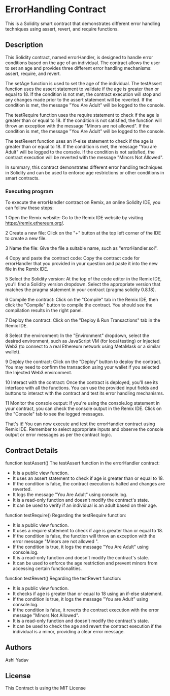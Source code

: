 # ErrorHandling Contract

This is a Solidity smart contract that demonstrates different error handling techniques using assert, revert, and require functions.

## Description

This Solidity contract, named errorHandler, is designed to handle error conditions based on the age of an individual. The contract allows the user to set an age and provides three different error handling mechanisms: assert, require, and revert.

The setAge function is used to set the age of the individual. The testAssert function uses the assert statement to validate if the age is greater than or equal to 18. If the condition is not met, the contract execution will stop and any changes made prior to the assert statement will be reverted. If the condition is met, the message "You Are Adult" will be logged to the console.

The testRequire function uses the require statement to check if the age is greater than or equal to 18. If the condition is not satisfied, the function will throw an exception with the message "Minors are not allowed". If the condition is met, the message "You Are Adult" will be logged to the console.

The testRevert function uses an if-else statement to check if the age is greater than or equal to 18. If the condition is met, the message "You are Adult" will be logged to the console. If the condition is not satisfied, the contract execution will be reverted with the message "Minors Not Allowed".

In summary, this contract demonstrates different error handling techniques in Solidity and can be used to enforce age restrictions or other conditions in smart contracts.

### Executing program

To execute the errorHandler contract on Remix, an online Solidity IDE, you can follow these steps:

1 Open the Remix website: Go to the Remix IDE website by visiting https://remix.ethereum.org/.

2 Create a new file: Click on the "+" button at the top left corner of the IDE to create a new file.

3 Name the file: Give the file a suitable name, such as "errorHandler.sol".

4 Copy and paste the contract code: Copy the contract code for errorHandler that you provided in your question and paste it into the new file in the Remix IDE.

5 Select the Solidity version: At the top of the code editor in the Remix IDE, you'll find a Solidity version dropdown. Select the appropriate version that matches the pragma statement in your contract (pragma solidity 0.8.18).

6 Compile the contract: Click on the "Compile" tab in the Remix IDE, then click the "Compile" button to compile the contract. You should see the compilation results in the right panel.

7 Deploy the contract: Click on the "Deploy & Run Transactions" tab in the Remix IDE.

8 Select the environment: In the "Environment" dropdown, select the desired environment, such as JavaScript VM (for local testing) or Injected Web3 (to connect to a real Ethereum network using MetaMask or a similar wallet).

9 Deploy the contract: Click on the "Deploy" button to deploy the contract. You may need to confirm the transaction using your wallet if you selected the Injected Web3 environment.

10 Interact with the contract: Once the contract is deployed, you'll see its interface with all the functions. You can use the provided input fields and buttons to interact with the contract and test its error handling mechanisms.

11 Monitor the console output: If you're using the console.log statement in your contract, you can check the console output in the Remix IDE. Click on the "Console" tab to see the logged messages.

That's it! You can now execute and test the errorHandler contract using Remix IDE. Remember to select appropriate inputs and observe the console output or error messages as per the contract logic.

## Contract Details

function testAssert()
The testAssert function in the errorHandler contract:

* It is a public view function.
* It uses an assert statement to check if age is greater than or equal to 18.
* If the condition is false, the contract execution is halted and changes are reverted.
* It logs the message "You Are Adult" using console.log.
* It is a read-only function and doesn't modify the contract's state.
* It can be used to verify if an individual is an adult based on their age.

function testRequire()
Regarding the testRequire function:

* It is a public view function.
* It uses a require statement to check if age is greater than or equal to 18.
* If the condition is false, the function will throw an exception with the error message "Minors are not allowed ".
* If the condition is true, it logs the message "You Are Adult" using console.log.
* It is a read-only function and doesn't modify the contract's state.
* It can be used to enforce the age restriction and prevent minors from accessing certain functionalities.

function testRevert()
Regarding the testRevert function:

* It is a public view function.
* It checks if age is greater than or equal to 18 using an if-else statement.
* If the condition is true, it logs the message "You are Adult" using console.log.
* If the condition is false, it reverts the contract execution with the error message "Minors Not Allowed".
* It is a read-only function and doesn't modify the contract's state.
* It can be used to check the age and revert the contract execution if the individual is a minor, providing a clear error message.
  
## Authors
Ashi Yadav

## License
This Contract is using the MIT License






